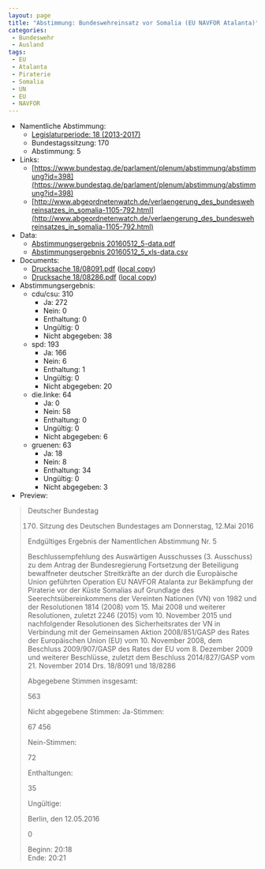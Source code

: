 ```yaml
---
layout: page
title: "Abstimmung: Bundeswehreinsatz vor Somalia (EU NAVFOR Atalanta)"
categories:
 - Bundeswehr
 - Ausland
tags:
 - EU
 - Atalanta
 - Piraterie
 - Somalia
 - UN
 - EU
 - NAVFOR
---
```


* Namentliche Abstimmung:
    * [Legislaturperiode: 18 (2013-2017)](https://de.wikipedia.org/wiki/18._Deutscher_Bundestag)
    * Bundestagssitzung: 170
    * Abstimmung: 5
* Links: 
    * [https://www.bundestag.de/parlament/plenum/abstimmung/abstimmung?id=398](https://www.bundestag.de/parlament/plenum/abstimmung/abstimmung?id=398)
    * [http://www.abgeordnetenwatch.de/verlaengerung_des_bundeswehreinsatzes_in_somalia-1105-792.html](http://www.abgeordnetenwatch.de/verlaengerung_des_bundeswehreinsatzes_in_somalia-1105-792.html)
* Data: 
    * [Abstimmungsergebnis 20160512_5-data.pdf](/res/abstimmungsliste/20160512_5-data.pdf)
    * [Abstimmungsergebnis 20160512_5_xls-data.csv](/res/abstimmungsliste/analyses/20160512_5_xls-data.csv)
* Documents: 
    * [Drucksache 18/08091.pdf](http://dip21.bundestag.de/dip21/btd/18/080/1808091.pdf) ([local copy](/res/abstimmungsdaten/018-170-05/1808091.pdf))
    * [Drucksache 18/08286.pdf](http://dip21.bundestag.de/dip21/btd/18/082/1808286.pdf) ([local copy](/res/abstimmungsdaten/018-170-05/1808286.pdf))
* Abstimmungsergebnis:
    * cdu/csu: 310
        * Ja: 272
        * Nein: 0
        * Enthaltung: 0
        * Ungültig: 0
        * Nicht abgegeben: 38
    * spd: 193
        * Ja: 166
        * Nein: 6
        * Enthaltung: 1
        * Ungültig: 0
        * Nicht abgegeben: 20
    * die.linke: 64
        * Ja: 0
        * Nein: 58
        * Enthaltung: 0
        * Ungültig: 0
        * Nicht abgegeben: 6
    * gruenen: 63
        * Ja: 18
        * Nein: 8
        * Enthaltung: 34
        * Ungültig: 0
        * Nicht abgegeben: 3
* Preview: 
> Deutscher Bundestag
> 
> 170. Sitzung des Deutschen Bundestages
> am Donnerstag, 12.Mai 2016
> 
> Endgültiges Ergebnis der Namentlichen Abstimmung Nr. 5
> 
> Beschlussempfehlung des Auswärtigen Ausschusses (3. Ausschuss) zu dem Antrag der
> Bundesregierung
> Fortsetzung der Beteiligung bewaffneter deutscher Streitkräfte an der durch die
> Europäische Union geführten Operation EU NAVFOR Atalanta zur Bekämpfung der
> Piraterie vor der Küste Somalias auf Grundlage des Seerechtsübereinkommens der
> Vereinten Nationen (VN) von 1982 und der Resolutionen 1814 (2008) vom 15. Mai 2008
> und weiterer Resolutionen, zuletzt 2246 (2015) vom 10. November 2015 und nachfolgender
> Resolutionen des Sicherheitsrates der VN in Verbindung mit der Gemeinsamen Aktion
> 2008/851/GASP des Rates der Europäischen Union (EU) vom 10. November 2008, dem
> Beschluss 2009/907/GASP des Rates der EU vom 8. Dezember 2009 und weiterer
> Beschlüsse, zuletzt dem Beschluss 2014/827/GASP vom 21. November 2014
> Drs. 18/8091 und 18/8286
> 
> Abgegebene Stimmen insgesamt:
> 
> 563
> 
> Nicht abgegebene Stimmen:
> Ja-Stimmen:
> 
> 67
> 456
> 
> Nein-Stimmen:
> 
> 72
> 
> Enthaltungen:
> 
> 35
> 
> Ungültige:
> 
> Berlin, den 12.05.2016
> 
> 0
> 
> Beginn: 20:18  
> Ende: 20:21
